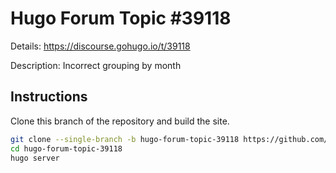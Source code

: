 # Hugo Forum Topic #39118

Details: <https://discourse.gohugo.io/t/39118>

Description: Incorrect grouping by month

## Instructions

Clone this branch of the repository and build the site.

```bash
git clone --single-branch -b hugo-forum-topic-39118 https://github.com/jmooring/hugo-testing hugo-forum-topic-39118
cd hugo-forum-topic-39118
hugo server
```

